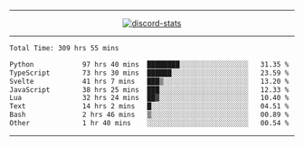 <a href="https://www.github.com/ripavoid" target="_blank" rel="noreferrer">

-------

<div align='center'>
    <a href='https://discordapp.com/users/825178146797518881'>
        <img align='center' alt='discord-stats' src='https://api.discord-status.me/825178146797518881?nitro&boost=4&gradient=%231e0b1a%2C%23000000%2C%23000000%2C%23160316'></img>
    </a>
</div>

-------

<!--START_SECTION:waka-->

```txt
Total Time: 309 hrs 55 mins

Python            97 hrs 40 mins  ████████░░░░░░░░░░░░░░░░░   31.35 %
TypeScript        73 hrs 30 mins  ██████░░░░░░░░░░░░░░░░░░░   23.59 %
Svelte            41 hrs 7 mins   ███▒░░░░░░░░░░░░░░░░░░░░░   13.20 %
JavaScript        38 hrs 25 mins  ███░░░░░░░░░░░░░░░░░░░░░░   12.33 %
Lua               32 hrs 24 mins  ██▓░░░░░░░░░░░░░░░░░░░░░░   10.40 %
Text              14 hrs 2 mins   █░░░░░░░░░░░░░░░░░░░░░░░░   04.51 %
Bash              2 hrs 46 mins   ▒░░░░░░░░░░░░░░░░░░░░░░░░   00.89 %
Other             1 hr 40 mins    ░░░░░░░░░░░░░░░░░░░░░░░░░   00.54 %
```

<!--END_SECTION:waka-->

-------
